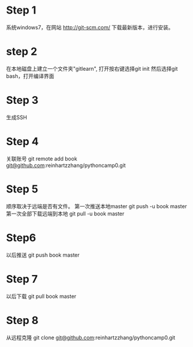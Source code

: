 # Step 1
 系统windows7，在网站 <h> http://git-scm.com/ </h>下载最新版本，进行安装。
 
# step 2
 在本地磁盘上建立一个文件夹"gitlearn", 打开按右键选择git init
 然后选择git bash，打开编译界面
 
# Step 3
  生成SSH
 
# Step 4 
 关联账号
 git remote add book git@github.com:reinhartzzhang/pythoncamp0.git
 
# Step 5 
 顺序取决于远端是否有文件。
 第一次推送本地master
 git push -u book master
 第一次全部下载远端到本地
 git pull -u book master
 
# Step6 
 以后推送
 git push book master
 
# Step 7
 以后下载
 git pull book master

# Step 8
 从远程克隆
 git clone git@github.com:reinhartzzhang/pythoncamp0.git
 
